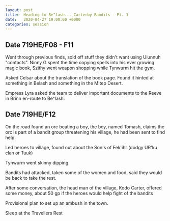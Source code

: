 ```yaml
---
layout: post
title:  Heading to Be^lash... Carterby Bandits - Pt. 1
date:   2020-04-27 19:00:00 +0000
categories: session
---
```


## Date 719HE/F08 - F11

Went through previous finds, sold off stuff they didn't want using Ulunnuh "contacts". Ninny G spent the time copying spells into his ever growing magic book, Szithy went weapon shopping while Tynwurm hit the gym.

Asked Celsar about the translation of the book page. Found it hinted at something in Belash and something in the M!tep Desert. 

Empress Lyra asked the team to deliver important documents to the Reeve in Brinn en-route to Be^lash.

## Date 719HE/F12
On the road found an orc beating a boy, the boy, named Tomash, claims the orc is part of a bandit group threatening his village, he had been sent to find help.

Led heroes to village, found out about the Son's of Fek'ihr (dodgy UR'ku clan or Tuuk)

Tynwurm went skinny dipping.

Bandits had attacked, taken some of the women and food, said they would be back to take the rest.

After some conversation, the head man of the village, Kodo Carter, offered some money, about 50 gp if the heroes would help fight of the bandits

Provisional plan to set up an ambush in the town.

Sleep at the Travellers Rest


